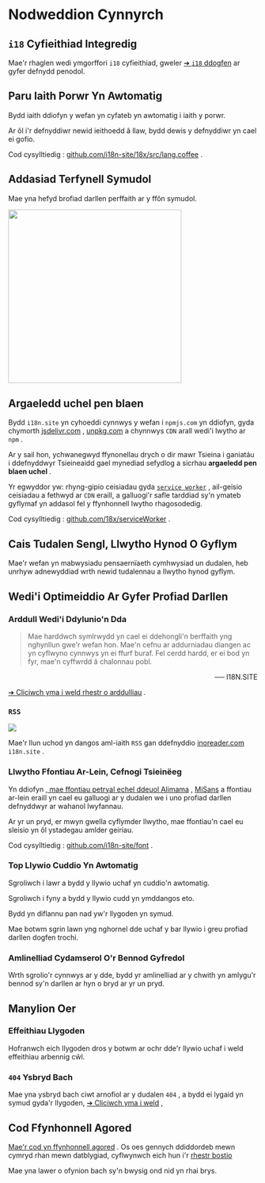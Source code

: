 # Nodweddion Cynnyrch

## `i18` Cyfieithiad Integredig

Mae'r rhaglen wedi ymgorffori `i18` cyfieithiad, gweler [➔ `i18` ddogfen](/i18) ar gyfer defnydd penodol.

## Paru Iaith Porwr Yn Awtomatig

Bydd iaith ddiofyn y wefan yn cyfateb yn awtomatig i iaith y porwr.

Ar ôl i'r defnyddiwr newid ieithoedd â llaw, bydd dewis y defnyddiwr yn cael ei gofio.

Cod cysylltiedig : [github.com/i18n-site/18x/src/lang.coffee](https://github.com/i18n-site/18x/blob/main/src/lang.coffee) .

## Addasiad Terfynell Symudol

Mae yna hefyd brofiad darllen perffaith ar y ffôn symudol.

<img src="//p.3ti.site/1721379497.avif" width="350px">

## <a rel=id href="#ha" id="ha"></a> Argaeledd uchel pen blaen

Bydd `i18n.site` yn cyhoeddi cynnwys y wefan i `npmjs.com` yn ddiofyn, gyda chymorth [jsdelivr.com](//jsdelivr.com) , [unpkg.com](//unpkg.com) a chynnwys `CDN` arall wedi'i lwytho ar `npm` .

Ar y sail hon, ychwanegwyd ffynonellau drych o dir mawr Tsieina i ganiatáu i ddefnyddwyr Tsieineaidd gael mynediad sefydlog a sicrhau **argaeledd pen blaen uchel** .

Yr egwyddor yw: rhyng-gipio ceisiadau gyda [`service worker`](https://developer.mozilla.org/docs/Web/API/Service_Worker_API) , ail-geisio ceisiadau a fethwyd ar `CDN` eraill, a galluogi'r safle tarddiad sy'n ymateb gyflymaf yn addasol fel y ffynhonnell lwytho rhagosodedig.

Cod cysylltiedig : [github.com/18x/serviceWorker](https://github.com/i18n-site/18x/tree/main/serviceWorker) .

## Cais Tudalen Sengl, Llwytho Hynod O Gyflym

Mae'r wefan yn mabwysiadu pensaernïaeth cymhwysiad un dudalen, heb unrhyw adnewyddiad wrth newid tudalennau a llwytho hynod gyflym.

## Wedi'i Optimeiddio Ar Gyfer Profiad Darllen

### Arddull Wedi'i Ddylunio'n Dda

> Mae harddwch symlrwydd yn cael ei ddehongli'n berffaith yng nghynllun gwe'r wefan hon.
> Mae'n cefnu ar addurniadau diangen ac yn cyflwyno cynnwys yn ei ffurf buraf.
> Fel cerdd hardd, er ei bod yn fyr, mae'n cyffwrdd â chalonnau pobl.

<p style="text-align:right">── I18N.SITE</p>

[➔ Cliciwch yma i weld rhestr o arddulliau](/i18n.site/md/styl) .

### `RSS`

![](//p.3ti.site/1725541085.avif)

Mae'r llun uchod yn dangos aml-iaith `RSS` gan ddefnyddio [inoreader.com](//inoreader.com) `i18n.site` .

### Llwytho Ffontiau Ar-Lein, Cefnogi Tsieinëeg

Yn ddiofyn [, mae ffontiau petryal echel ddeuol Alimama](https://www.iconfont.cn/fonts/detail?cnid=pOvFIr086ADR) , [MiSans](https://hyperos.mi.com/font/zh/download/) a ffontiau ar-lein eraill yn cael eu galluogi ar y dudalen we i uno profiad darllen defnyddwyr ar wahanol lwyfannau.

Ar yr un pryd, er mwyn gwella cyflymder llwytho, mae ffontiau'n cael eu sleisio yn ôl ystadegau amlder geiriau.

Cod cysylltiedig : [github.com/i18n-site/font](https://github.com/i18n-site/font) .

### Top Llywio Cuddio Yn Awtomatig

Sgroliwch i lawr a bydd y llywio uchaf yn cuddio'n awtomatig.

Sgroliwch i fyny a bydd y llywio cudd yn ymddangos eto.

Bydd yn diflannu pan nad yw'r llygoden yn symud.

Mae botwm sgrin lawn yng nghornel dde uchaf y bar llywio i greu profiad darllen dogfen trochi.

### Amlinelliad Cydamserol O'r Bennod Gyfredol

Wrth sgrolio'r cynnwys ar y dde, bydd yr amlinelliad ar y chwith yn amlygu'r bennod sy'n darllen ar hyn o bryd ar yr un pryd.

## Manylion Oer

### Effeithiau Llygoden

Hofranwch eich llygoden dros y botwm ar ochr dde'r llywio uchaf i weld effeithiau arbennig cŵl.

### `404` Ysbryd Bach

Mae yna ysbryd bach ciwt arnofiol ar y dudalen `404` , a bydd ei lygaid yn symud gyda'r llygoden, [➔ Cliciwch yma i weld](/404) ,

## Cod Ffynhonnell Agored

[Mae'r cod yn ffynhonnell agored](/i18n.site/c/src) . Os oes gennych ddiddordeb mewn cymryd rhan mewn datblygiad, cyflwynwch eich hun i'r [rhestr bostio](//groups.google.com/u/2/g/i18n-site)

Mae yna lawer o ofynion bach sy'n bwysig ond nid yn rhai brys.
